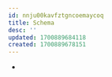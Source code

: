 ```yaml
---
id: nnju00kavfztgncoemaycoq
title: Schema
desc: ''
updated: 1700889684118
created: 1700889678151
---
```


- 